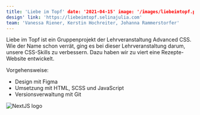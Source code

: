 ```yaml
---
title: 'Liebe im Topf' date: '2021-04-15' image: '/images/liebeimtopf.png' background: 'project_green' category: 'Web
design' link: 'https://liebeimtopf.selinajulia.com'
team: 'Vanessa Riener, Kerstin Hochreiter, Johanna Rammerstorfer'
---
```


Liebe im Topf ist ein Gruppenprojekt der Lehrveranstaltung Advanced CSS. Wie der Name schon verrät, ging es bei dieser
Lehrveranstaltung darum, unsere CSS-Skills zu verbessern. Dazu haben wir zu viert eine Rezepte-Website entwickelt.

Vorgehensweise:
- Design mit Figma
- Umsetzung mit HTML, SCSS und JavaScript
- Versionsverwaltung mit Git


![NextJS logo](/images/liebeimtopf_screens.png "Liebe im Topf")

